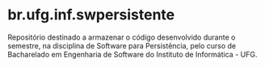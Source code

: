 # br.ufg.inf.swpersistente
Repositório destinado a armazenar o código desenvolvido durante o semestre, na disciplina de Software para Persistência, pelo curso de Bacharelado em Engenharia de Software do Instituto de Informática - UFG.
